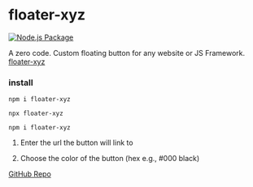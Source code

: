 
# floater-xyz

[![Node.js Package](https://github.com/sudo-self/floater-buttons/actions/workflows/npm-publish.yml/badge.svg)](https://github.com/sudo-self/floater-buttons/actions/workflows/npm-publish.yml)

A zero code. Custom floating button for  any website or JS Framework. 
<a href="https:/floater.jessejesse.xyz">floater-xyz</a>

###  install

```
npm i floater-xyz
```
```
npx floater-xyz
```
```
npm i floater-xyz
```

1. Enter the url the button will link to

2. Choose the color of the button
    (hex e.g., #000 black)

[GitHub Repo](https://Github.com/sudo-self/floater-buttons)
